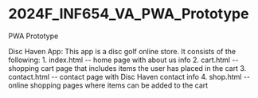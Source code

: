 # 2024F_INF654_VA_PWA_Prototype
PWA Prototype

Disc Haven App:
  This app is a disc golf online store.  It consists of the following:
    1.  index.html -- home page with about us info
    2.  cart.html -- shopping cart page that includes items the user has placed in the cart
    3.  contact.html -- contact page with Disc Haven contact info
    4.  shop.html -- online shopping pages where items can be added to the cart
